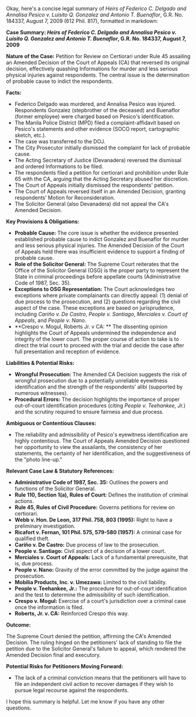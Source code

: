 Okay, here's a concise legal summary of *Heirs of Federico C. Delgado and Annalisa Pesico v. Luisito Q. Gonzalez and Antonio T. Buenaflor*, G.R. No. 184337, August 7, 2009 (612 Phil. 817), formatted in markdown:

**Case Summary: *Heirs of Federico C. Delgado and Annalisa Pesico v. Luisito Q. Gonzalez and Antonio T. Buenaflor*, G.R. No. 184337, August 7, 2009**

**Nature of the Case:** Petition for Review on Certiorari under Rule 45 assailing an Amended Decision of the Court of Appeals (CA) that reversed its original decision, effectively quashing Informations for murder and less serious physical injuries against respondents.  The central issue is the determination of probable cause to indict the respondents.

**Facts:**

*   Federico Delgado was murdered, and Annalisa Pesico was injured.  Respondents Gonzalez (stepbrother of the deceased) and Buenaflor (former employee) were charged based on Pesico's identification.
*   The Manila Police District (MPD) filed a complaint-affidavit based on Pesico's statements and other evidence (SOCO report, cartographic sketch, etc.).
*   The case was transferred to the DOJ.
*   The City Prosecutor initially dismissed the complaint for lack of probable cause.
*   The Acting Secretary of Justice (Devanadera) reversed the dismissal and ordered Informations to be filed.
*   The respondents filed a petition for certiorari and prohibition under Rule 65 with the CA, arguing that the Acting Secretary abused her discretion.
*   The Court of Appeals initially dismissed the respondents' petition.
*   The Court of Appeals reversed itself in an Amended Decision, granting respondents' Motion for Reconsideration.
*   The Solicitor General (also Devanadera) did not appeal the CA's Amended Decision.

**Key Provisions & Obligations:**

*   **Probable Cause:** The core issue is whether the evidence presented established probable cause to indict Gonzalez and Buenaflor for murder and less serious physical injuries. The Amended Decision of the Court of Appeals held there was insufficient evidence to support a finding of probable cause.
*   **Role of the Solicitor General:** The Supreme Court reiterates that the Office of the Solicitor General (OSG) is the proper party to represent the State in criminal proceedings before appellate courts (Administrative Code of 1987, Sec. 35).
*   **Exceptions to OSG Representation:**  The Court acknowledges two exceptions where private complainants can directly appeal: (1) denial of due process to the prosecution, and (2) questions regarding the civil aspect of the case. These exceptions are based on jurisprudence, including *Cariño v. De Castro*, *People v. Santiago*, *Merciales v. Court of Appeals*, and *People v. Nano*.
*   **Crespo v. Mogul, Roberts Jr. v CA: ** The dissenting opinion highlights the Court of Appeals undermined the independence and integrity of the lower court. The proper course of action to take is to direct the trial court to proceed with the trial and decide the case after full presentation and reception of evidence.

**Liabilities & Potential Risks:**

*   **Wrongful Prosecution:**  The Amended CA Decision suggests the risk of wrongful prosecution due to a potentially unreliable eyewitness identification and the strength of the respondents' alibi (supported by numerous witnesses).
*   **Procedural Errors:** The decision highlights the importance of proper out-of-court identification procedures (citing *People v. Teehankee, Jr.*) and the scrutiny required to ensure fairness and due process.

**Ambiguous or Contentious Clauses:**

*   The reliability and admissibility of Pesico's eyewitness identification are highly contentious. The Court of Appeals Amended Decision questioned her opportunity to view the assailants, the consistency of her statements, the certainty of her identification, and the suggestiveness of the "photo line-up."

**Relevant Case Law & Statutory References:**

*   **Administrative Code of 1987, Sec. 35:**  Outlines the powers and functions of the Solicitor General.
*   **Rule 110, Section 1(a), Rules of Court:**  Defines the institution of criminal actions.
*   **Rule 45, Rules of Civil Procedure:**  Governs petitions for review on certiorari.
*   **Webb v. Hon. De Leon, 317 Phil. 758, 803 (1995):**  Right to have a preliminary investigation.
*   **Ricafort v. Fernan, 101 Phil. 575, 579-580 (1957):**  A criminal case for qualified theft.
*   **Cariño v. De Castro:**  Due process of law to the prosecution.
*   **People v. Santiago:**  Civil aspect of a decision of a lower court.
*   **Merciales v. Court of Appeals:** Lack of a fundamental prerequisite, that is, due process.
*   **People v. Nano:**  Gravity of the error committed by the judge against the prosecution.
*   **Mobilia Products, Inc. v. Umezawa:**  Limited to the civil liability.
*   **People v. Teehankee, Jr.:** The procedure for out-of-court identification and the test to determine the admissibility of such identification.
*   **Crespo v. Mogul:**  Exercise of a court's jurisdiction over a criminal case once the information is filed.
*   **Roberts, Jr. v. CA:** Reinforced Crespo this way.

**Outcome:**

The Supreme Court denied the petition, affirming the CA's Amended Decision. The ruling hinged on the petitioners' lack of standing to file the petition due to the Solicitor General's failure to appeal, which rendered the Amended Decision final and executory.

**Potential Risks for Petitioners Moving Forward:**

*   The lack of a criminal conviction means that the petitioners will have to file an independent civil action to recover damages if they wish to pursue legal recourse against the respondents.

I hope this summary is helpful. Let me know if you have any other questions.
